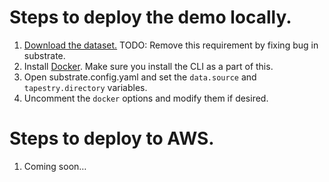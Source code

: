# Steps to deploy the demo locally.

1. [Download the dataset.](https://seelabutk-data.s3.amazonaws.com/turbine.raw)  TODO: Remove this requirement by fixing bug in substrate.
2. Install [Docker](https://www.docker.com/). Make sure you install the CLI as a part of this.
3. Open substrate.config.yaml and set the `data.source` and `tapestry.directory` variables.
4. Uncomment the `docker` options and modify them if desired.

# Steps to deploy to AWS.

1. Coming soon…

